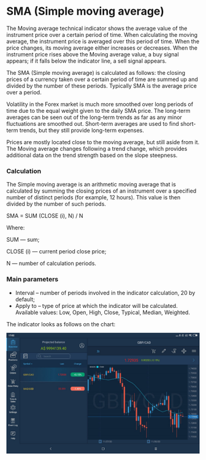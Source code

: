 # SMA \(Simple moving average\)

The Moving average technical indicator shows the average value of the instrument price over a certain period of time. When calculating the moving average, the instrument price is averaged over this period of time. When the price changes, its moving average either increases or decreases. When the instrument price rises above the Moving average value, a buy signal appears; if it falls below the indicator line, a sell signal appears.

The SMA \(Simple moving average\) is calculated as follows: the closing prices of a currency taken over a certain period of time are summed up and divided by the number of these periods. Typically SMA is the average price over a period. 

Volatility in the Forex market is much more smoothed over long periods of time due to the equal weight given to the daily SMA price. The long-term averages can be seen out of the long-term trends as far as any minor fluctuations are smoothed out. Short-term averages are used to find short-term trends, but they still provide long-term expenses. 

Prices are mostly located close to the moving average, but still aside from it. The Moving average changes following a trend change, which provides additional data on the trend strength based on the slope steepness.

### Calculation

The Simple moving average is an arithmetic moving average that is calculated by summing the closing prices of an instrument over a specified number of distinct periods \(for example, 12 hours\). This value is then divided by the number of such periods.

SMA = SUM \(CLOSE \(i\), N\) / N

Where:

SUM — sum;

CLOSE \(i\) — current period close price;

N — number of calculation periods.

### Main parameters

* Interval – number of periods involved in the indicator calculation, 20 by default;
* Apply to – type of price at which the indicator will be calculated. Available values: Low, Open, High, Close, Typical, Median, Weighted.

The indicator looks as follows on the chart:

![](../../../../../.gitbook/assets/sma%20%283%29.jpg)

